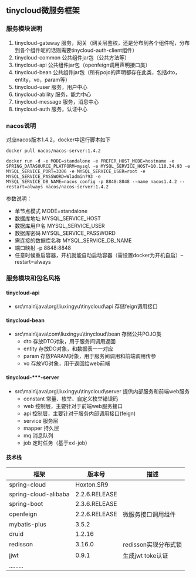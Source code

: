 ## tinycloud微服务框架

### 服务模块说明
1. tinycloud-gateway     服务，网关（网关层鉴权，还是分布到各个组件呢，分布到各个组件呢的话则需要tinycloud-auth-client组件）
2. tinycloud-common      公共组件jar包（公共方法等）
3. tinycloud-api         公共组件jar包（openfeign调用声明接口类）
4. tinycloud-bean        公共组件jar包（所有pojo的声明都存在此类，包括dto，entity，vo，param等）
5. tinycloud-user        服务，用户中心
6. tinycloud-ability     服务，能力中心
7. tinycloud-message     服务，消息中心
7. tinycloud-auth        服务，认证中心

### nacos说明
对应nacos版本1.4.2，docker中运行脚本如下
```
docker pull nacos/nacos-server:1.4.2

docker run -d -e MODE=standalone -e PREFER_HOST_MODE=hostname -e SPRING_DATASOURCE_PLATFORM=mysql -e MYSQL_SERVICE_HOST=10.110.34.93 -e MYSQL_SERVICE_PORT=3306 -e MYSQL_SERVICE_USER=root -e MYSQL_SERVICE_PASSWORD=Wladmin?93 -e MYSQL_SERVICE_DB_NAME=nacos_config -p 8848:8848 --name nacos1.4.2 --restart=always nacos/nacos-server:1.4.2

```

参数说明：
- 单节点模式 MODE=standalone
- 数据库地址 MYSQL_SERVICE_HOST
- 数据库用户名 MYSQL_SERVICE_USER
- 数据库密码 MYSQL_SERVICE_PASSWORD
- 需连接的数据库名称 MYSQL_SERVICE_DB_NAME
- 端口映射 -p 8848:8848
- 任意时候重启容器，开机就能自动启动容器（需设置docker为开机自启）–restart=always


### 服务模块和包名风格

#### tinycloud-api
- src\main\java\org\liuxingyu\tinycloud\api 存储feign调用接口

#### tinycloud-bean
- src\main\java\com\liuxingyu\tinycloud\bean 存储公共POJO类
    - dto        存放DTO对象，用于服务间调用返回
    - entity     存放DO对象，和数据表一一对应
    - param      存放PARAM对象，用于服务间调用和前端调用传参
    - vo         存放VO对象，用于返回给web前端

#### tinycloud-***-server
- src\main\java\org\liuxingyu\tinycloud\server 提供内部服务和前端web服务
    - constant   常量、枚举、自定义枚举错误码
    - web        控制层，主要针对于前端web服务接口
    - api        控制层，主要针对于服务内部调用接口(feign)
    - service    服务层
    - mapper     持久层
    - mq         消息队列
    - job        定时任务（基于xxl-job）


#### 技术栈

| 框架                       | 版本号        | 描述                                                         |
| -------------------------- | ------------- | ------------------------------------------------------------ |
| spring-cloud               | Hoxton.SR9    |                                                              |
| spring-cloud-alibaba       | 2.2.6.RELEASE |                                                              |
| spring-boot                | 2.3.6.RELEASE |                                                              |
| openfeign                  | 2.2.6.RELEASE | 微服务接口调用组件                                           |
| mybatis-plus               | 3.5.2         |                                                              |
| druid                      | 1.2.16        |                                                              |
| redisson                   | 3.16.0        | redisson实现分布式锁                                         |
| jjwt                       | 0.9.1         | 生成jwt toke认证                                             | |
| .........                  |               |                                                              |

